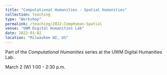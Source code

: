 ```yaml
---
title: "Computational Humanities - Spatial Humanities"
collection: teaching
type: "Workshop"
permalink: /teaching/2022-CompHuman-Spatial
venue: "UWM Digital Humanities Lab"
date: 2022-03-02
location: "Milwaukee WI, US"
---
```


Part of the *Computational Humanities* series at the UWM Digital Humanities Lab.

March 2 (W)
1:00 - 2:30 p.m.
